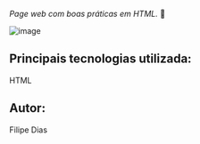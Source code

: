 *Page web com boas práticas em HTML.* 📄

![image](https://user-images.githubusercontent.com/97606816/194653420-e931c3e5-d0df-4045-94c8-45900b82dfe5.png)

## Principais tecnologias utilizada:

HTML

## Autor: 

Filipe Dias

